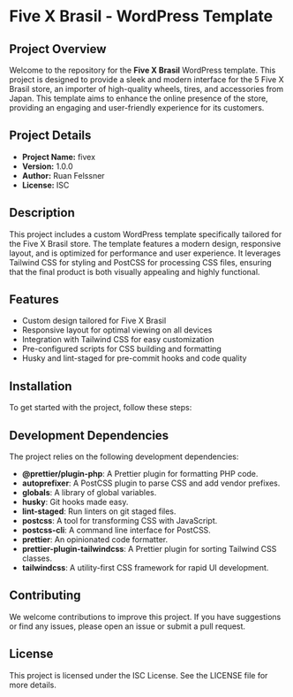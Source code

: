 # Five X Brasil - WordPress Template

## Project Overview

Welcome to the repository for the **Five X Brasil** WordPress template. This project is designed to provide a sleek and modern interface for the 5 Five X Brasil store, an importer of high-quality wheels, tires, and accessories from Japan. This template aims to enhance the online presence of the store, providing an engaging and user-friendly experience for its customers.

## Project Details

- **Project Name:** fivex
- **Version:** 1.0.0
- **Author:** Ruan Felssner
- **License:** ISC

## Description

This project includes a custom WordPress template specifically tailored for the Five X Brasil store. The template features a modern design, responsive layout, and is optimized for performance and user experience. It leverages Tailwind CSS for styling and PostCSS for processing CSS files, ensuring that the final product is both visually appealing and highly functional.

## Features

- Custom design tailored for Five X Brasil
- Responsive layout for optimal viewing on all devices
- Integration with Tailwind CSS for easy customization
- Pre-configured scripts for CSS building and formatting
- Husky and lint-staged for pre-commit hooks and code quality

## Installation

To get started with the project, follow these steps:

## Development Dependencies

The project relies on the following development dependencies:

- **@prettier/plugin-php**: A Prettier plugin for formatting PHP code.
- **autoprefixer**: A PostCSS plugin to parse CSS and add vendor prefixes.
- **globals**: A library of global variables.
- **husky**: Git hooks made easy.
- **lint-staged**: Run linters on git staged files.
- **postcss**: A tool for transforming CSS with JavaScript.
- **postcss-cli**: A command line interface for PostCSS.
- **prettier**: An opinionated code formatter.
- **prettier-plugin-tailwindcss**: A Prettier plugin for sorting Tailwind CSS classes.
- **tailwindcss**: A utility-first CSS framework for rapid UI development.

## Contributing

We welcome contributions to improve this project. If you have suggestions or find any issues, please open an issue or submit a pull request.

## License

This project is licensed under the ISC License. See the LICENSE file for more details.
